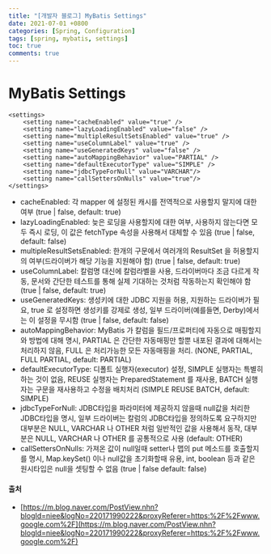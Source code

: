 ```yaml
---
title: "[개발자 블로그] MyBatis Settings"
date: 2021-07-01 +0800
categories: [Spring, Configuration]
tags: [spring, mybatis, settings]
toc: true
comments: true
---
```


# MyBatis Settings

~~~
<settings>
	<setting name="cacheEnabled" value="true" />				
	<setting name="lazyLoadingEnabled" value="false" />
	<setting name="multipleResultSetsEnabled" value="true" />	
	<setting name="useColumnLabel" value="true" />				
	<setting name="useGeneratedKeys" value="false" />
	<setting name="autoMappingBehavior" value="PARTIAL" />
	<setting name="defaultExecutorType" value="SIMPLE" />
	<setting name="jdbcTypeForNull" value="VARCHAR"/>
	<setting name="callSettersOnNulls" value="true"/>
</settings>
~~~

- cacheEnabled: 각 mapper 에 설정된 캐시를 전역적으로 사용할지 말지에 대한 여부 (true | false, default: true)
- lazyLoadingEnabled: 늦은 로딩을 사용할지에 대한 여부, 사용하지 않는다면 모두 즉시 로딩, 이 값은 fetchType 속성을 사용해서 대체할 수 있음 (true | false, default: false)
- multipleResultSetsEnabled: 한개의 구문에서 여러개의 ResultSet 을 허용할지의 여부(드라이버가 해당 기능을 지원해야 함) (true | false, default: true)
- useColumnLabel: 칼럼명 대신에 칼럼라벨을 사용, 드라이버마다 조금 다르게 작동, 문서와 간단한 테스트를 통해 실제 기대하는 것처럼 작동하는지 확인해야 함 (true | false, default: true)
- useGeneratedKeys: 생성키에 대한 JDBC 지원을 허용, 지원하는 드라이버가 필요, true 로 설정하면 생성키를 강제로 생성, 일부 드라이버(예를들면, Derby)에서는 이 설정을 무시함 (true | false, default: false)
- autoMappingBehavior: MyBatis 가 칼럼을 필드/프로퍼티에 자동으로 매핑할지와 방법에 대해 명시, PARTIAL 은 간단한 자동매핑만 할뿐 내포된 결과에 대해서는 처리하지 않음, FULL 은 처리가능한 모든 자동매핑을 처리. (NONE, PARTIAL, FULL PARTIAL, default: PARTIAL)
- defaultExecutorType:  디폴트 실행자(executor) 설정, SIMPLE 실행자는 특별히 하는 것이 없음, REUSE 실행자는 PreparedStatement 를 재사용, BATCH 실행자는 구문을 재사용하고 수정을 배치처리 (SIMPLE REUSE BATCH, default: SIMPLE)
- jdbcTypeForNull: JDBC타입을 파라미터에 제공하지 않을때 null값을 처리한 JDBC타입을 명시, 일부 드라이버는 칼럼의 JDBC타입을 정의하도록 요구하지만 대부분은 NULL, VARCHAR 나 OTHER 처럼 일반적인 값을 사용해서 동작, 대부분은 NULL, VARCHAR 나 OTHER 를 공통적으로 사용 (default: OTHER)
- callSettersOnNulls: 가져온 값이 null일때 setter나 맵의 put 메소드를 호출할지를 명시, Map.keySet() 이나 null값을 초기화할때 유용, int, boolean 등과 같은 원시타입은 null을 셋팅할 수 없음 (true | false default: false)

#### 출처
- [https://m.blog.naver.com/PostView.nhn?blogId=niee&logNo=220171990222&proxyReferer=https:%2F%2Fwww.google.com%2F](https://m.blog.naver.com/PostView.nhn?blogId=niee&logNo=220171990222&proxyReferer=https:%2F%2Fwww.google.com%2F)
